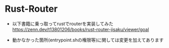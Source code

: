 # Rust-Router

- 以下書籍に乗っ取ってrustでrouterを実装してみた
https://zenn.dev/t13801206/books/rust-router-jisaku/viewer/goal

- 動かなかった箇所(entrypoint.shの権限等)に関しては変更を加えてあります